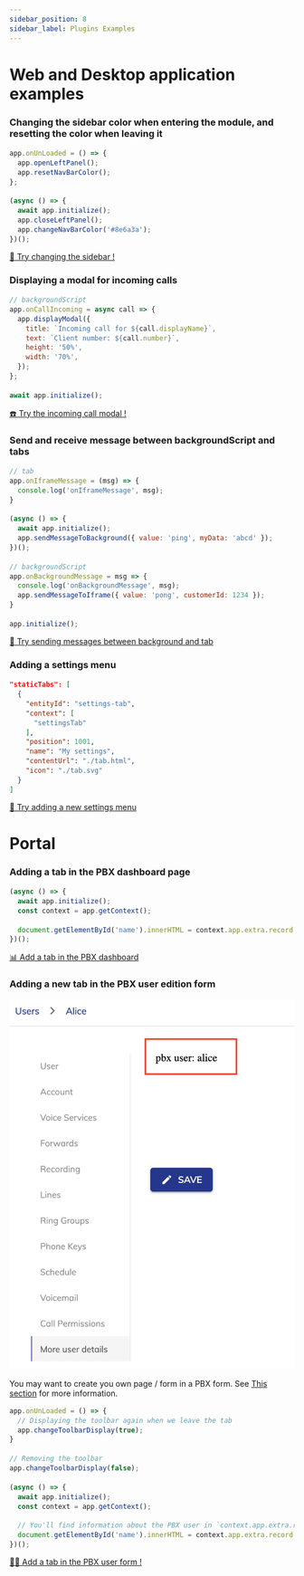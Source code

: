 ```yaml
---
sidebar_position: 8
sidebar_label: Plugins Examples
---
```


# Web and Desktop application examples

### Changing the sidebar color when entering the module, and resetting the color when leaving it

```js
app.onUnLoaded = () => {
  app.openLeftPanel();
  app.resetNavBarColor();
};

(async () => {
  await app.initialize();
  app.closeLeftPanel();
  app.changeNavBarColor('#8e6a3a');
})();

```

<a class="try-it button button--secondary button--lg" href="https://app.wazo.io/?manifestUrl=https://wazo-communication.github.io/euc-plugins-js-sdk/examples/wda/sidebar-color/manifest.json" target="_blank">
    🎨 Try changing the sidebar !
</a>

### Displaying a modal for incoming calls

```js
// backgroundScript
app.onCallIncoming = async call => {
  app.displayModal({
    title: `Incoming call for ${call.displayName}`,
    text: `Client number: ${call.number}`,
    height: '50%',
    width: '70%',
  });
};

await app.initialize();
```

<a class="try-it button button--secondary button--lg" href="https://app.wazo.io/?manifestUrl=https://wazo-communication.github.io/euc-plugins-js-sdk/examples/wda/incoming-call-modal/manifest.json" target="_blank">
    ☎️ Try the incoming call modal !
</a>

### Send and receive message between backgroundScript and tabs

```js
// tab
app.onIframeMessage = (msg) => {
  console.log('onIframeMessage', msg);
}

(async () => {
  await app.initialize();
  app.sendMessageToBackground({ value: 'ping', myData: 'abcd' });
})();

// backgroundScript
app.onBackgroundMessage = msg => {
  console.log('onBackgroundMessage', msg);
  app.sendMessageToIframe({ value: 'pong', customerId: 1234 });
}

app.initialize();
```

<a class="try-it button button--secondary button--lg" href="https://app.wazo.io/?manifestUrl=https://wazo-communication.github.io/euc-plugins-js-sdk/examples/wda/incoming-call-modal/manifest.json" target="_blank">
    📣 Try sending messages between background and tab
</a>

### Adding a settings menu

```json
"staticTabs": [
  {
    "entityId": "settings-tab",
    "context": [
      "settingsTab"
    ],
    "position": 1001,
    "name": "My settings",
    "contentUrl": "./tab.html",
    "icon": "./tab.svg"
  }
]
```

<a class="try-it button button--secondary button--lg" href="https://app.wazo.io/?manifestUrl=https://wazo-communication.github.io/euc-plugins-js-sdk/examples/wda/settings-menu/manifest.json" target="_blank">
    📣 Try adding a new settings menu
</a>

# Portal

### Adding a tab in the PBX dashboard page

```js
(async () => {
  await app.initialize();
  const context = app.getContext();
  
  document.getElementById('name').innerHTML = context.app.extra.record.auth.username;
})();
```

<a class="try-it button button--secondary button--lg" href="https://portal.wazo.io/?manifestUrl=https://wazo-communication.github.io/euc-plugins-js-sdk/examples/portal/pbx-dashboard-tab/manifest.json" target="_blank">
    📊 Add a tab in the PBX dashboard
</a>

### Adding a new tab in the PBX user edition form

![New pbx user tab (small)](/img/portal-custom-pbx-user-tab.png)

You may want to create you own page / form in a PBX form.
See [This section](./portal#adding-tabs-in-a-form) for more information.

```js
app.onUnLoaded = () => {
  // Displaying the toolbar again when we leave the tab
  app.changeToolbarDisplay(true);
}

// Removing the toolbar
app.changeToolbarDisplay(false);

(async () => {
  await app.initialize();
  const context = app.getContext();

  // You'll find information about the PBX user in `context.app.extra.record`;
  document.getElementById('name').innerHTML = context.app.extra.record.auth.username;
})();
```

<a class="try-it button button--secondary button--lg" href="https://portal.wazo.io/?manifestUrl=https://wazo-communication.github.io/euc-plugins-js-sdk/examples/portal/pbx-user-form-tab/manifest.json" target="_blank">
    👨‍🦰 Add a tab in the PBX user form !
</a>
